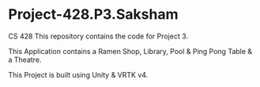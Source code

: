# Project-428.P3.Saksham

CS 428 This repository contains the code for Project 3.

This Application contains a Ramen Shop, Library, Pool & Ping Pong Table & a Theatre.

This Project is built using Unity & VRTK v4.
